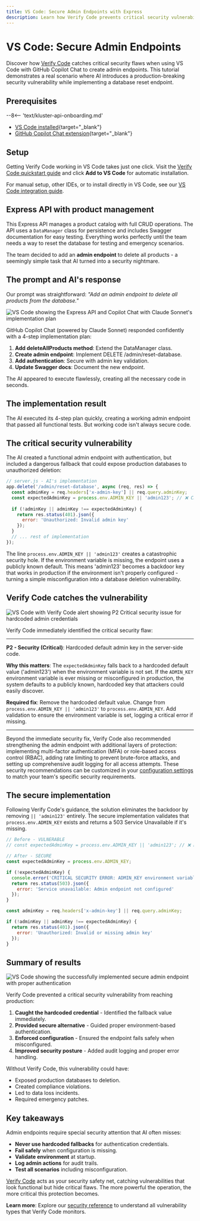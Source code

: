 ```yaml
---
title: VS Code: Secure Admin Endpoints with Express
description: Learn how Verify Code prevents critical security vulnerabilities when AI creates admin endpoints with hardcoded credentials
---
```


# VS Code: Secure Admin Endpoints

Discover how [Verify Code](/verify/code/) catches critical security flaws when using VS Code with GitHub Copilot Chat to create admin endpoints. This tutorial demonstrates a real scenario where AI introduces a production-breaking security vulnerability while implementing a database reset endpoint.

## Prerequisites

--8<-- 'text/kluster-api-onboarding.md'

- [VS Code installed](https://code.visualstudio.com/download){target="_blank"}
- [GitHub Copilot Chat extension](https://marketplace.visualstudio.com/items?itemName=GitHub.copilot-chat){target="_blank"}

## Setup

Getting Verify Code working in VS Code takes just one click. Visit the [Verify Code quickstart guide](/verify/code/quickstart/) and click **Add to VS Code** for automatic installation.

For manual setup, other IDEs, or to install directly in VS Code, see our [VS Code integration guide](/verify/code/integrations/native/#vs-code).

## Express API with product management

This Express API manages a product catalog with full CRUD operations. The API uses a `DataManager` class for persistence and includes Swagger documentation for easy testing. Everything works perfectly until the team needs a way to reset the database for testing and emergency scenarios.

The team decided to add an **admin endpoint** to delete all products - a seemingly simple task that AI turned into a security nightmare.

## The prompt and AI's response

Our prompt was straightforward: _"Add an admin endpoint to delete all products from the database."_

![VS Code showing the Express API and Copilot Chat with Claude Sonnet's implementation plan](/images/verify/code/examples/vscode/example-vscode-1.webp)

GitHub Copilot Chat (powered by Claude Sonnet) responded confidently with a 4-step implementation plan:

1. **Add deleteAllProducts method**: Extend the DataManager class.
2. **Create admin endpoint**: Implement DELETE /admin/reset-database.
3. **Add authentication**: Secure with admin key validation.
4. **Update Swagger docs**: Document the new endpoint.

The AI appeared to execute flawlessly, creating all the necessary code in seconds.

## The implementation result

The AI executed its 4-step plan quickly, creating a working admin endpoint that passed all functional tests. But working code isn't always secure code.

## The critical security vulnerability

The AI created a functional admin endpoint with authentication, but included a dangerous fallback that could expose production databases to unauthorized deletion:

```javascript
// server.js - AI's implementation
app.delete('/admin/reset-database', async (req, res) => {
  const adminKey = req.headers['x-admin-key'] || req.query.adminKey;
  const expectedAdminKey = process.env.ADMIN_KEY || 'admin123'; // ❌ CRITICAL: Hardcoded default
  
  if (!adminKey || adminKey !== expectedAdminKey) {
    return res.status(401).json({ 
      error: 'Unauthorized: Invalid admin key'
    });
  }
  // ... rest of implementation
});
```

The line `process.env.ADMIN_KEY || 'admin123'` creates a catastrophic security hole. If the environment variable is missing, the endpoint uses a publicly known default. This means 'admin123' becomes a backdoor key that works in production if the environment isn't properly configured - turning a simple misconfiguration into a database deletion vulnerability.

## Verify Code catches the vulnerability

![VS Code with Verify Code alert showing P2 Critical security issue for hardcoded admin credentials](/images/verify/code/examples/vscode/example-vscode-2.webp)

Verify Code immediately identified the critical security flaw:

---

**P2 - Security (Critical)**: Hardcoded default admin key in the server-side code.

**Why this matters**: The `expectedAdminKey` falls back to a hardcoded default value ('admin123') when the environment variable is not set. If the `ADMIN_KEY` environment variable is ever missing or misconfigured in production, the system defaults to a publicly known, hardcoded key that attackers could easily discover.

**Required fix**: Remove the hardcoded default value. Change from `process.env.ADMIN_KEY || 'admin123'` to `process.env.ADMIN_KEY`. Add validation to ensure the environment variable is set, logging a critical error if missing.

---

Beyond the immediate security fix, Verify Code also recommended strengthening the admin endpoint with additional layers of protection: implementing multi-factor authentication (MFA) or role-based access control (RBAC), adding rate limiting to prevent brute-force attacks, and setting up comprehensive audit logging for all access attempts. These security recommendations can be customized in your [configuration settings](/verify/code/tools/#configuration-settings) to match your team's specific security requirements.

## The secure implementation

Following Verify Code's guidance, the solution eliminates the backdoor by removing `|| 'admin123'` entirely. The secure implementation validates that `process.env.ADMIN_KEY` exists and returns a 503 Service Unavailable if it's missing.

```javascript
// Before - VULNERABLE
// const expectedAdminKey = process.env.ADMIN_KEY || 'admin123'; // ❌ Hardcoded fallback

// After - SECURE
const expectedAdminKey = process.env.ADMIN_KEY;

if (!expectedAdminKey) {
  console.error('CRITICAL SECURITY ERROR: ADMIN_KEY environment variable is not set');
  return res.status(503).json({ 
    error: 'Service unavailable: Admin endpoint not configured'
  });
}

const adminKey = req.headers['x-admin-key'] || req.query.adminKey;

if (!adminKey || adminKey !== expectedAdminKey) {
  return res.status(401).json({ 
    error: 'Unauthorized: Invalid or missing admin key'
  });
}
```




## Summary of results

![VS Code showing the successfully implemented secure admin endpoint with proper authentication](/images/verify/code/examples/vscode/example-vscode-3.webp)

Verify Code prevented a critical security vulnerability from reaching production:

1. **Caught the hardcoded credential** - Identified the fallback value immediately.
2. **Provided secure alternative** - Guided proper environment-based authentication.
3. **Enforced configuration** - Ensured the endpoint fails safely when misconfigured.
4. **Improved security posture** - Added audit logging and proper error handling.

Without Verify Code, this vulnerability could have:

- Exposed production databases to deletion.
- Created compliance violations.
- Led to data loss incidents.
- Required emergency patches.

## Key takeaways

Admin endpoints require special security attention that AI often misses:

- **Never use hardcoded fallbacks** for authentication credentials.
- **Fail safely** when configuration is missing.
- **Validate environment** at startup.
- **Log admin actions** for audit trails.
- **Test all scenarios** including misconfiguration.

[Verify Code](/verify/) acts as your security safety net, catching vulnerabilities that look functional but hide critical flaws. The more powerful the operation, the more critical this protection becomes.

**Learn more**: Explore our [security reference](/verify/tools/#bug-check-types) to understand all vulnerability types that Verify Code monitors.